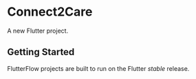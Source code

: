 # Connect2Care

A new Flutter project.

## Getting Started

FlutterFlow projects are built to run on the Flutter _stable_ release.
